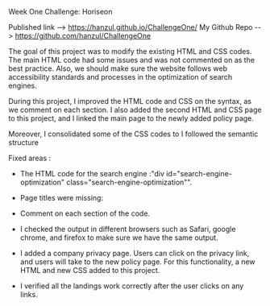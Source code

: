 Week One Challenge: Horiseon

Published link --> https://hanzul.github.io/ChallengeOne/
My Github Repo --> https://github.com/hanzul/ChallengeOne

The goal of this project was to modify the existing HTML and CSS codes. The main HTML code had some issues and was not commented on as the best practice. Also, we should make sure the website follows web accessibility standards and processes in the optimization of search engines. 

During this project, I improved the HTML code and CSS on the syntax, as we comment on each section. I also added the second HTML and CSS page to this project, and I linked the main page to the newly added policy page. 

Moreover, I consolidated some of the CSS codes to I followed the semantic structure

Fixed areas :

- The HTML code for the search engine :"div id="search-engine-optimization" class="search-engine-optimization"". 

- Page titles were missing: <title>Harison</title>

- Comment on each section of the code. 

- I checked the output in different browsers such as Safari, google chrome, and firefox to make sure we have the same output. 

- I added a company privacy page. Users can click on the privacy link, and users will take to the new policy page. For this functionality, a new HTML and new CSS added to this project. 

- I verified all the landings work correctly after the user clicks on any links. 




